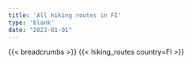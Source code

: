 ```yaml
---
title: 'All hiking routes in FI'
type: 'blank'
date: "2023-01-01"
---
```


{{< breadcrumbs >}}
{{< hiking_routes country=FI >}}
